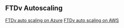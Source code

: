 ## FTDv Autoscaling
[FTDv auto scaling on Azure](autoscale/azure/NGFWv6.6.0/README.md)
[FTDv auto scaling on AWS](autoscale/aws/NGFWv6.6.0/README.md)
